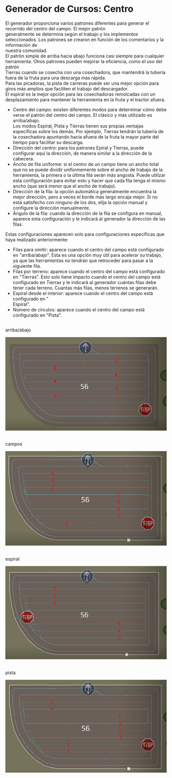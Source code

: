 # Generador de Cursos: Centro
  
El generador proporciona varios patrones diferentes para generar el recorrido del centro del campo. El mejor patrón  
generalmente se determina según el trabajo y los implementos seleccionados. Los patrones se crearon en función de los comentarios y la información de  
nuestra comunidad.  
El patrón simple de arriba hacia abajo funciona casi siempre para cualquier herramienta. Otros patrones pueden mejorar la eficiencia, como el uso del patrón  
Tierras cuando se cosecha con una cosechadora, que mantendrá la tubería fuera de la fruta para una descarga más rápida.  
Para las picadoras, la pista de carreras puede ser una mejor opción para giros más amplios que faciliten el trabajo del descargador.  
El espiral es la mejor opción para las cosechadoras remolcadas con un desplazamiento para mantener la herramienta en la fruta y el tractor afuera.  

  
- Centro del campo: existen diferentes modos para determinar cómo debe verse el patrón del centro del campo. El clásico y más utilizado es arriba/abajo.  
Los modos Espiral, Pista y Tierras tienen sus propias ventajas específicas sobre los demás. Por ejemplo, Tierras tendrán la tubería de la cosechadora apuntando hacia afuera de la fruta la mayor parte del tiempo para facilitar su descarga.  
- Dirección del centro: para los patrones Epiral y Tierras, puede configurar aquí la dirección, de manera similar a la dirección de la cabecera.  
- Ancho de fila uniforme: si el centro de un campo tiene un ancho total que no se puede dividir uniformemente sobre el ancho de trabajo de la herramienta, la primera o la última fila serán más angosta. Puede utilizar esta configuración para evitar esto y hacer que cada fila tenga el mismo ancho (que será menor que el ancho de trabajo).  
- Dirección de la fila: la opción automática generalmente encuentra la mejor dirección, pero a veces el borde más largo encaja mejor. Si no está satisfecho con ninguno de los dos, elija la opción manual y configure la dirección manualmente.  
- Ángulo de la fila: cuando la dirección de la fila se configura en manual, aparece esta configuración y le indicará al generador la dirección de las filas.  
  
Estas configuraciones aparecen solo para configuraciones específicas que haya realizado anteriormente:  
- Filas para omitir: aparece cuando el centro del campo está configurado en "arriba/abajo". Esta es una opción muy útil para acelerar su trabajo, ya que las herramientas no tendrán que retroceder para pasar a la siguiente fila.  
- Filas por terreno: aparece cuando el centro del campo está configurado en "Tierras". Esto solo tiene impacto cuando el centro del campo está configurado en Tierras y le indicará al generador cuántas filas debe tener cada terreno. Cuantas más filas, menos terrenos se generarán.  
- Espiral desde el interior: aparece cuando el centro del campo está configurado en "  
Espiral".  
- Número de círculos: aparece cuando el centro del campo está configurado en "Pista".  

## 
arriba/abajo

![Image](../assets/images/updown_0_0_1024_591.png)
## 
campos

![Image](../assets/images/lands_0_0_1024_599.png)
## 
espiral

![Image](../assets/images/spiral_0_0_1024_590.png)
## 
pista

![Image](../assets/images/racetrack_0_0_1024_589.png)
